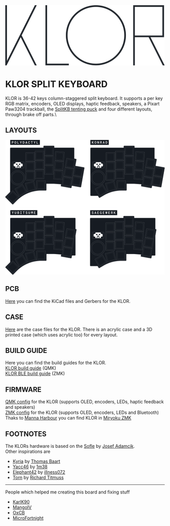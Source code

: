 <picture>
  <source media="(prefers-color-scheme: dark)" srcset="/docs/images/klor-font-logo-dark.svg">
  <source media="(prefers-color-scheme: light)" srcset="/docs/images/klor-font-logo-bright.svg">
  <img alt="KLOR logo font" src="/docs/images/klor-font-logo-bright.svg">
</picture>

# KLOR SPLIT KEYBOARD

KLOR is 36-42 keys column-staggered split keyboard. It supports a per key RGB matrix, encoders, OLED displays, haptic feedback, speakers, a Pixart Paw3204 trackball, the [SplitKB tenting puck](https://splitkb.com/products/tenting-puck) and four different layouts, through brake off parts.\


## LAYOUTS

![KLOR layouts](/docs/images/klor-layouts.svg)


## PCB 

[Here](/PCB/) you can find the KiCad files and Gerbers for the KLOR. 


## CASE

[Here](/case/) are the case files for the KLOR. There is an acrylic case and a 3D printed case (which uses acrylic too) for every layout.

## BUILD GUIDE

Here you can find the build guides for the KLOR.\
[KLOR build guide](/docs/buildguide.md) (QMK)\
[KLOR BLE build guide](/docs/buildguide_ble.md) (ZMK)


## FIRMWARE

[QMK config](https://github.com/GEIGEIGEIST/qmk-config-klor) for the KLOR (supports OLED, encoders, LEDs, haptic feedback and speakers)\
[ZMK config](https://github.com/GEIGEIGEIST/zmk-config-klor) for the KLOR (supports OLED, encoders, LEDs and Bluetooth)\
Thaks to [Manna Harbour](https://github.com/manna-harbour) you can find KLOR in [Miryoku ZMK](https://github.com/manna-harbour/miryoku_zmk)


## FOOTNOTES

The KLORs hardware is based on the [Sofle](https://github.com/josefadamcik/SofleKeyboard) by [Josef Adamcik](https://github.com/josefadamcik).\
Other inspirations are 
- [Kyria](https://splitkb.com/products/kyria-pcb-kit) by [Thomas Baart](https://github.com/splitkb)
- [Yacc46](https://github.com/1m38/keyboards/tree/main/yacc46) by [1m38](https://github.com/1m38)
- [Elephant42](https://github.com/illness072/elephant42) by [illness072](https://github.com/illness072)
- [Torn](https://github.com/rtitmuss/torn) by [Richard Titmuss](https://github.com/rtitmuss)

***

People which helped me creating this board and fixing stuff
- [KarlK90](https://github.com/KarlK90)
- [MangoIV](https://github.com/MangoIV)
- [OxCB](https://github.com/0xCB-dev)
- [MicroFortnight](microfortnight)
